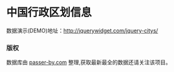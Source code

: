 # 中国行政区划信息

数据演示(DEMO)地址：http://jquerywidget.com/jquery-citys/

### 版权
数据库由 [passer-by.com](http://passer-by.com/) 整理,获取最新最全的数据还请关注该项目。
